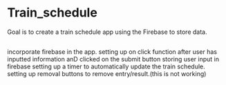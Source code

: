 # Train_schedule
Goal is to create a train schedule app using the Firebase to store data.
##
incorporate firebase in the app.
setting up on click function after user has inputted information anD clicked on the submit button
storing user input in firebase
setting up a timer to automatically update the train schedule.
setting up removal buttons to remove entry/result.(this is not working)